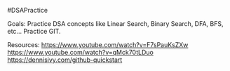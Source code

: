 #DSAPractice

Goals:
Practice DSA concepts like Linear Search, Binary Search, DFA, BFS, etc...
Practice GIT. 

Resources:
https://www.youtube.com/watch?v=F7sPauKsZXw
https://www.youtube.com/watch?v=qMck70tLDuo
https://dennisivy.com/github-quickstart
